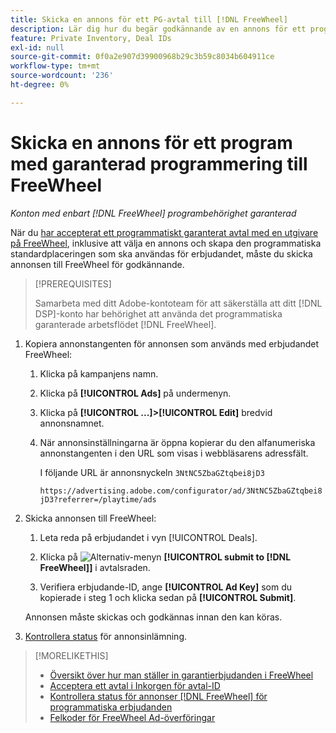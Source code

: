 ```yaml
---
title: Skicka en annons för ett PG-avtal till [!DNL FreeWheel]
description: Lär dig hur du begär godkännande av en annons för ett programmatiskt garanterat avtal med en utgivare på FreeWheel.
feature: Private Inventory, Deal IDs
exl-id: null
source-git-commit: 0f0a2e907d39900968b29c3b59c8034b604911ce
workflow-type: tm+mt
source-wordcount: '236'
ht-degree: 0%

---
```


# Skicka en annons för ett program med garanterad programmering till FreeWheel

*Konton med enbart  [!DNL FreeWheel] programbehörighet garanterad*

När du [har accepterat ett programmatiskt garanterat avtal med en utgivare på FreeWheel](#programmatic-guaranteed-set-up.md#pg-setup-deal-id-inbox), inklusive att välja en annons och skapa den programmatiska standardplaceringen som ska användas för erbjudandet, måste du skicka annonsen till FreeWheel för godkännande.

>[!PREREQUISITES]
>
>Samarbeta med ditt Adobe-kontoteam för att säkerställa att ditt [!DNL DSP]-konto har behörighet att använda det programmatiska garanterade arbetsflödet [!DNL FreeWheel].

1. Kopiera annonstangenten för annonsen som används med erbjudandet FreeWheel:

   1. Klicka på kampanjens namn.

   1. Klicka på **[!UICONTROL Ads]** på undermenyn.

   1. Klicka på **[!UICONTROL ...]>[!UICONTROL Edit]** bredvid annonsnamnet.

   1. När annonsinställningarna är öppna kopierar du den alfanumeriska annonstangenten i den URL som visas i webbläsarens adressfält.

      I följande URL är annonsnyckeln `3NtNC5ZbaGZtqbei8jD3`

      `https://advertising.adobe.com/configurator/ad/3NtNC5ZbaGZtqbei8jD3?referrer=/playtime/ads`

1. Skicka annonsen till FreeWheel:

   1. Leta reda på erbjudandet i vyn [!UICONTROL Deals].

   1. Klicka på ![Alternativ-menyn](/help/dsp/assets/options-menu.png) **[!UICONTROL submit to [!DNL FreeWheel]]** i avtalsraden.

   1. Verifiera erbjudande-ID, ange **[!UICONTROL Ad Key]** som du kopierade i steg 1 och klicka sedan på **[!UICONTROL Submit]**.

   Annonsen måste skickas och godkännas innan den kan köras.

1. [Kontrollera status](freewheel-check-status.md) för annonsinlämning.

>[!MORELIKETHIS]
>
>* [Översikt över hur man ställer in garantierbjudanden i FreeWheel](freewheel-overview.md)
>* [Acceptera ett avtal i Inkorgen för avtal-ID](deal-id-inbox-accept.md)
>* [Kontrollera status för annonser  [!DNL FreeWheel] för programmatiska erbjudanden](freewheel-check-status.md)
>* [Felkoder för FreeWheel Ad-överföringar](freewheel-error-codes.md)

